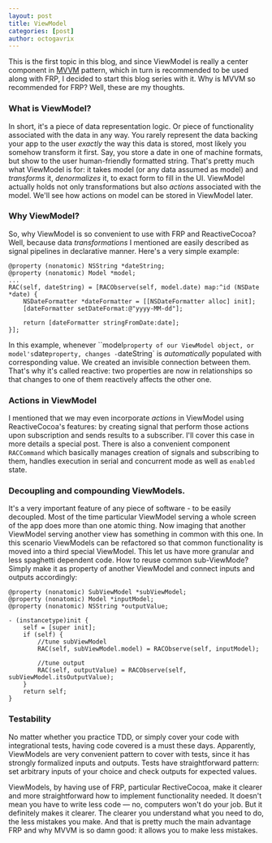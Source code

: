 ```yaml
---
layout: post
title: ViewModel
categories: [post]
author: octogavrix
---
```



This is the first topic in this blog, and since ViewModel is really a center component in [MVVM] pattern, which in turn is recommended to be used along with FRP, I decided to start this blog series with it. Why is MVVM so recommended for FRP? Well, these are my thoughts.

### What is ViewModel? 

In short, it's a piece of data representation logic. Or piece of functionality associated with the data in any way. You rarely represent the data backing your app to the user _exactly_ the way this data is stored, most likely you somehow transform it first. Say, you store a date in one of machine formats, but show to the user human-friendly formatted string. That's pretty much what ViewModel is for: it takes model (or any data assumed as model) and _transforms_ it, _denormalizes_ it, to exact form to fill in the UI. ViewModel actually holds not only transformations but also _actions_ associated with the model. We'll see how actions on model can be stored in ViewModel later.

### Why ViewModel?

So, why ViewModel is so convenient to use with FRP and ReactiveCocoa? Well, because data _transformations_ I mentioned are easily described as signal pipelines in declarative manner. Here's a very simple example:

```objc
@property (nonatomic) NSString *dateString;
@property (nonatomic) Model *model;
...
RAC(self, dateString) = [RACObserve(self, model.date) map:^id (NSDate *date) {
	NSDateFormatter *dateFormatter = [[NSDateFormatter alloc] init];
	[dateFormatter setDateFormat:@"yyyy-MM-dd"];

	return [dateFormatter stringFromDate:date];
}];
```

In this example, whenever ``model` property of our ViewModel object, or model's `date` property, changes - `dateString` is _automatically_ populated with corresponding value. We created an invisible connection between them. That's why it's called reactive: two properties are now in relationships so that changes to one of them reactively affects the other one.

### Actions in ViewModel

I mentioned that we may even incorporate _actions_ in ViewModel using ReactiveCocoa's features: by creating signal that perform those actions upon subscription and sends results to a subscriber. I'll cover this case in more details a special post. There is also a convenient component `RACCommand` which basically manages creation of signals and subscribing to them, handles execution in serial and concurrent mode as well as `enabled` state.

### Decoupling and compounding ViewModels.

It's a very important feature of any piece of software - to be easily decoupled. Most of the time particular ViewModel serving a whole screen of the app does more than one atomic thing. Now imaging that another ViewModel serving another view has something in common with this one. In this scenario ViewModels can be refactored so that common functionality is moved into a third special ViewModel. This let us have more granular and less spaghetti dependent code. How to reuse common sub-ViewMode? Simply make it as property of another ViewModel and connect inputs and outputs accordingly:

```objc
@property (nonatomic) SubViewModel *subViewModel;
@property (nonatomic) Model *inputModel;
@property (nonatomic) NSString *outputValue;

- (instancetype)init {
	self = [super init];
	if (self) {
		//tune subViewModel
		RAC(self, subViewModel.model) = RACObserve(self, inputModel);

		//tune output
		RAC(self, outputValue) = RACObserve(self, subViewModel.itsOutputValue);
	}
	return self;
}

```


### Testability

No matter whether you practice TDD, or simply cover your code with integrational tests, having code covered is a must these days. Apparently, ViewModels are very convenient pattern to cover with tests, since it has strongly formalized inputs and outputs. Tests have straightforward pattern: set arbitrary inputs of your choice and check outputs for expected values.


ViewModels, by having use of FRP, particular RectiveCocoa, make it clearer and more straightforward how to implement functionality needed. It doesn't mean you have to write less code — no, computers won't do your job. But it definitely makes it clearer. The clearer you understand what you need to do, the less mistakes you make. And that is pretty much the main advantage FRP and why MVVM is so damn good: it allows you to make less mistakes.

[MVVM]:http://en.wikipedia.org/wiki/Model_View_ViewModel